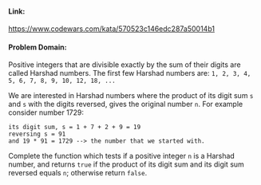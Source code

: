 #### Link: 
https://www.codewars.com/kata/570523c146edc287a50014b1

#### Problem Domain:
Positive integers that are divisible exactly by the sum of their digits are called Harshad numbers. The first few Harshad numbers are: `1, 2, 3, 4, 5, 6, 7, 8, 9, 10, 12, 18, ...`

We are interested in Harshad numbers where the product of its digit sum `s` and `s` with the digits reversed, gives the original number `n`. For example consider number 1729:

    its digit sum, s = 1 + 7 + 2 + 9 = 19
    reversing s = 91
    and 19 * 91 = 1729 --> the number that we started with.
    
Complete the function which tests if a positive integer `n` is a Harshad number, and returns `true` if the product of its digit sum and its digit sum reversed equals `n`; otherwise return `false`.